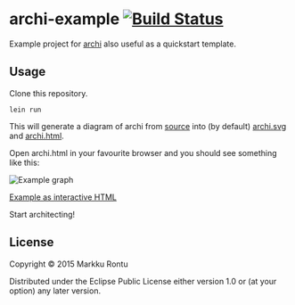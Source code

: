 archi-example [![Build Status](https://travis-ci.org/Macroz/archi-example.svg?branch=master)](https://travis-ci.org/Macroz/archi-example)
=============

Example project for [archi](http://www.github.com/Macroz/archi) also useful as a quickstart template.

Usage
-----

Clone this repository.

```
lein run
```

This will generate a diagram of archi from [source](https://rawgit.com/Macroz/archi-example/master/src/archi_example/example.clj) into (by default) [archi.svg](https://rawgit.com/Macroz/archi-example/master/examples/archi.svg) and [archi.html](https://rawgit.com/Macroz/archi-example/master/examples/archi.html).

Open archi.html in your favourite browser and you should see something like this:

![Example graph](https://rawgit.com/Macroz/archi-example/master/examples/archi.svg)

[Example as interactive HTML](https://rawgit.com/Macroz/archi-example/master/examples/archi.html)

Start architecting!

License
-------

Copyright © 2015 Markku Rontu

Distributed under the Eclipse Public License either version 1.0 or (at
your option) any later version.
